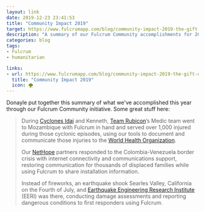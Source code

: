 ```yaml
---
layout: link
date: 2019-12-23 23:41:53
title: "Community Impact 2019"
target: https://www.fulcrumapp.com/blog/community-impact-2019-the-gift-of-service/
description: "A summary of our Fulcrum Community accomplishments for 2019."
categories: blog
tags:
- Fulcrum
- humanitarian

links:
- url: https://www.fulcrumapp.com/blog/community-impact-2019-the-gift-of-service/
  title: "Community Impact 2019"
  icon: 🌪
---
```


Donayle put together this summary of what we've accomplished this year through our Fulcrum Community initiative. Some great stuff here:

> During [Cyclones Idai](https://www.fulcrumapp.com/blog/team-rubicon-mozambique/) and Kenneth, [Team Rubicon](https://teamrubiconusa.org/)’s Medic team went to Mozambique with Fulcrum in hand and served over 1,000 injured during those cyclonic episodes, using our tools to document and communicate those injuries to the [World Health Organization](https://www.who.int/).
>
> Our [NetHope](https://nethope.org/2019/12/18/on-being-thankful-and-hopeful-for-2020/) partners responded to the Colombia-Venezuela border crisis with internet connectivity and communications support, restoring communication for thousands of displaced families while using Fulcrum to share installation information.
>
> Instead of fireworks, an earthquake shook Searles Valley, California on the Fourth of July, and [Earthquake Engineering Research Institute](https://www.eeri.org/) (EERI) was there, conducting damage assessments and reporting dangerous conditions to first responders using Fulcrum.
